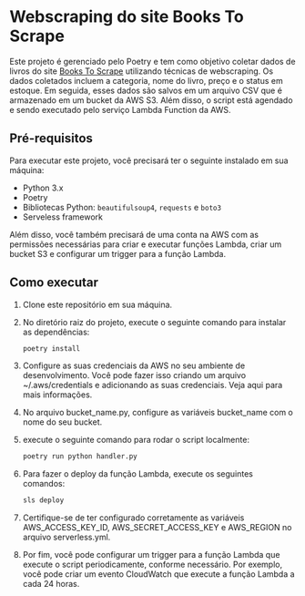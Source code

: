 # Webscraping do site Books To Scrape

Este projeto é gerenciado pelo Poetry e tem como objetivo coletar dados de livros do site [Books To Scrape](http://books.toscrape.com/) utilizando técnicas de webscraping. Os dados coletados incluem a categoria, nome do livro, preço e o status em estoque. Em seguida, esses dados são salvos em um arquivo CSV que é armazenado em um bucket da AWS S3. Além disso, o script está agendado e sendo executado pelo serviço Lambda Function da AWS.

## Pré-requisitos

Para executar este projeto, você precisará ter o seguinte instalado em sua máquina:

- Python 3.x
- Poetry
- Bibliotecas Python: `beautifulsoup4`, `requests` e `boto3`
- Serveless framework

Além disso, você também precisará de uma conta na AWS com as permissões necessárias para criar e executar funções Lambda, criar um bucket S3 e configurar um trigger para a função Lambda.

## Como executar

1. Clone este repositório em sua máquina.
2. No diretório raiz do projeto, execute o seguinte comando para instalar as dependências:

   ```bash
   poetry install

3. Configure as suas credenciais da AWS no seu ambiente de desenvolvimento. Você pode fazer isso criando um arquivo ~/.aws/credentials e adicionando as suas credenciais. Veja aqui para mais informações.

4. No arquivo bucket_name.py, configure as variáveis bucket_name com o nome do seu bucket.

5. execute o seguinte comando para rodar o script localmente:
 
   ```bash
   poetry run python handler.py

6. Para fazer o deploy da função Lambda, execute os seguintes comandos:

   ```bash
   sls deploy

7. Certifique-se de ter configurado corretamente as variáveis AWS_ACCESS_KEY_ID, AWS_SECRET_ACCESS_KEY e AWS_REGION no arquivo serverless.yml.

9. Por fim, você pode configurar um trigger para a função Lambda que execute o script periodicamente, conforme necessário. Por exemplo, você pode criar um evento CloudWatch que execute a função Lambda a cada 24 horas.